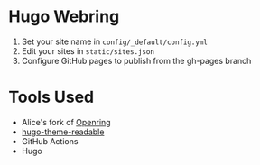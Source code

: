 # Hugo Webring

1. Set your site name in `config/_default/config.yml`
2. Edit your sites in `static/sites.json`
3. Configure GitHub pages to publish from the gh-pages branch

# Tools Used

- Alice's fork of [Openring](https://github.com/wheresalice/openring)
- [hugo-theme-readable](https://github.com/cjtheham/hugo-theme-readable)
- GitHub Actions
- Hugo
